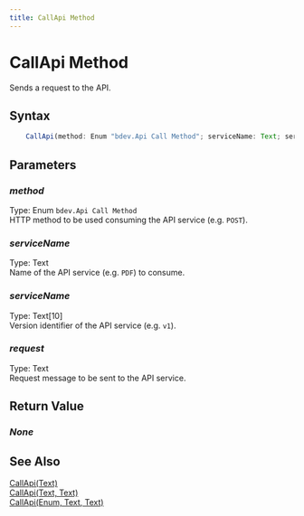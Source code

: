 ```yaml
---
title: CallApi Method
---
```


# CallApi Method
Sends a request to the API.

## Syntax
```javascript
    CallApi(method: Enum "bdev.Api Call Method"; serviceName: Text; serviceVersion: Text[10]; request: Text)
```

## Parameters
### *method*
Type: Enum `bdev.Api Call Method`<br/>
HTTP method to be used consuming the API service (e.g. `POST`).
### *serviceName*
Type: Text<br/>
Name of the API service (e.g. `PDF`) to consume.
### *serviceName*
Type: Text[10]<br/>
Version identifier of the API service (e.g. `v1`).
### *request*
Type: Text<br/>
Request message to be sent to the API service.

## Return Value
### *None*

## See Also
[CallApi(Text)](./CallApi1.md)<br />
[CallApi(Text, Text)](./CallApi2.md)<br />
[CallApi(Enum, Text, Text)](./CallApi3.md)